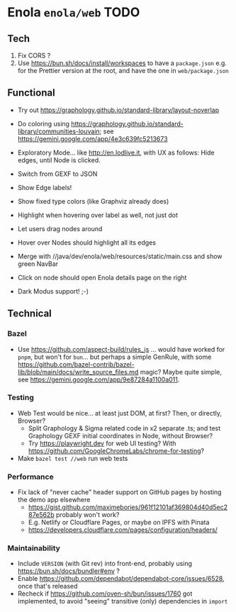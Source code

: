 <!--
    SPDX-License-Identifier: Apache-2.0

    Copyright 2025 The Enola <https://enola.dev> Authors

    Licensed under the Apache License, Version 2.0 (the "License");
    you may not use this file except in compliance with the License.
    You may obtain a copy of the License at

        https://www.apache.org/licenses/LICENSE-2.0

    Unless required by applicable law or agreed to in writing, software
    distributed under the License is distributed on an "AS IS" BASIS,
    WITHOUT WARRANTIES OR CONDITIONS OF ANY KIND, either express or implied.
    See the License for the specific language governing permissions and
    limitations under the License.
-->

# Enola `enola/web` TODO

## Tech

1. Fix CORS ?
1. Use https://bun.sh/docs/install/workspaces to have a `package.json` e.g. for the Prettier version at the root, and have the one in `web/package.json`

## Functional

* Try out https://graphology.github.io/standard-library/layout-noverlap
* Do coloring using https://graphology.github.io/standard-library/communities-louvain; see https://gemini.google.com/app/4e3c639fc5213673

* Exploratory Mode... like http://en.lodlive.it, with UX as follows: Hide edges, until Node is clicked.

* Switch from GEXF to JSON
* Show Edge labels!
* Show fixed type colors (like Graphviz already does)

* Highlight when hovering over label as well, not just dot
* Let users drag nodes around
* Hover over Nodes should highlight all its edges

* Merge with //java/dev/enola/web/resources/static/main.css and show green NavBar
* Click on node should open Enola details page on the right

* Dark Modus support! ;-)

## Technical

### Bazel

* Use https://github.com/aspect-build/rules_js ... would have worked for `pnpm`, but won't for `bun`...
  but perhaps a simple GenRule, with some https://github.com/bazel-contrib/bazel-lib/blob/main/docs/write_source_files.md magic?
  Maybe quite simple, see https://gemini.google.com/app/9e87284a1100a011.

### Testing

* Web Test would be nice... at least just DOM, at first? Then, or directly, Browser?
    * Split Graphology & Sigma related code in x2 separate .ts; and test Graphology GEXF initial coordinates in Node, without Browser?
    * Try https://playwright.dev for web UI testing? With https://github.com/GoogleChromeLabs/chrome-for-testing?
* Make `bazel test //web` run web tests

### Performance

* Fix lack of "never cache" header support on GitHub pages by hosting the demo app elsewhere
    * https://gist.github.com/maximebories/961f12101af369804d40d5ec287e562b probably won't work?
    * E.g. Netlify or Cloudflare Pages, or maybe on IPFS with Pinata
    * https://developers.cloudflare.com/pages/configuration/headers/

### Maintainability

* Include `VERSION` (with Git rev) into front-end, probably using https://bun.sh/docs/bundler#env ?
* Enable https://github.com/dependabot/dependabot-core/issues/6528, once that's released
* Recheck if https://github.com/oven-sh/bun/issues/1760 got implemented, to avoid "seeing" transitive (only) dependencies in `import`
